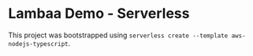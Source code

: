# Lambaa Demo - Serverless

This project was bootstrapped using `serverless create --template aws-nodejs-typescript`.